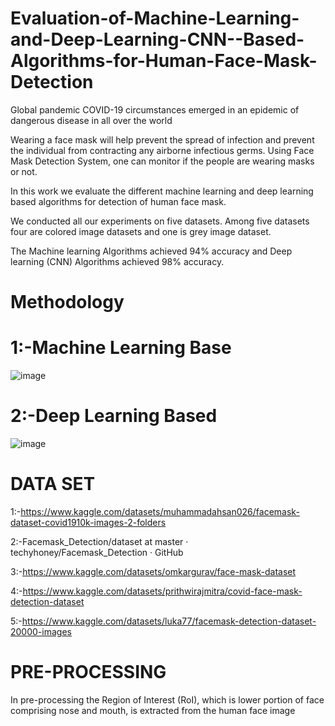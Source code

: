 # Evaluation-of-Machine-Learning-and-Deep-Learning-CNN--Based-Algorithms-for-Human-Face-Mask-Detection
Global pandemic COVID-19 circumstances emerged in an epidemic of dangerous disease in all over the world

Wearing a face mask will help prevent the spread of infection and prevent the individual from contracting any airborne infectious germs.
Using Face Mask Detection System, one can monitor if the people are wearing masks or not. 

In this work we evaluate the different machine learning and deep learning based algorithms for detection of human face mask.

We conducted all our experiments on five datasets. Among five datasets four are colored image datasets and one is grey image dataset.

The Machine learning Algorithms achieved 94% accuracy and Deep learning (CNN) Algorithms achieved 98% accuracy.
# Methodology
# 1:-Machine Learning Base
![image](https://github.com/user-attachments/assets/2b92da76-93e7-4e6f-bf31-0d95159a8b67)
# 2:-Deep Learning Based
![image](https://github.com/user-attachments/assets/7bf4d29b-ce9f-49ec-bcb6-4d9c8f3ff4a2)
# DATA SET
1:-https://www.kaggle.com/datasets/muhammadahsan026/facemask-dataset-covid1910k-images-2-folders

2:-Facemask_Detection/dataset at master · techyhoney/Facemask_Detection · GitHub

3:-https://www.kaggle.com/datasets/omkargurav/face-mask-dataset

4:-https://www.kaggle.com/datasets/prithwirajmitra/covid-face-mask-detection-dataset

5:-https://www.kaggle.com/datasets/luka77/facemask-detection-dataset-20000-images

# PRE-PROCESSING

In pre-processing the Region of Interest (RoI), which is lower portion of face comprising nose and mouth, is extracted from the human face image








